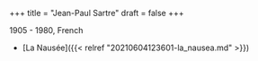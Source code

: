 +++
title = "Jean-Paul Sartre"
draft = false
+++

1905 - 1980, French

-   [La Nausée]({{< relref "20210604123601-la_nausea.md" >}})

